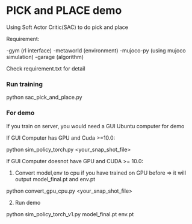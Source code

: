 PICK and PLACE demo
=====================

Using Soft Actor Critic(SAC) to do pick and place 

Requirement:

-gym (rl interface)
-metaworld (environment)
-mujoco-py (using mujoco simulation)
-garage (algorithm)

Check requirement.txt for detail



### Run training

python sac_pick_and_place.py

### For demo 

If you train on server, you would need a GUI Ubuntu computer for demo

If GUI Computer has GPU and Cuda >=10.0:

python sim_policy_torch.py <your_snap_shot_file>

If GUI Computer doesnot have GPU and CUDA >= 10.0:

1. Convert model,env to cpu if you have trained on GPU before => it will output model_final.pt and env.pt 

python convert_gpu_cpu.py <your_snap_shot_file>

2. Run demo

python sim_policy_torch_v1.py model_final.pt env.pt




